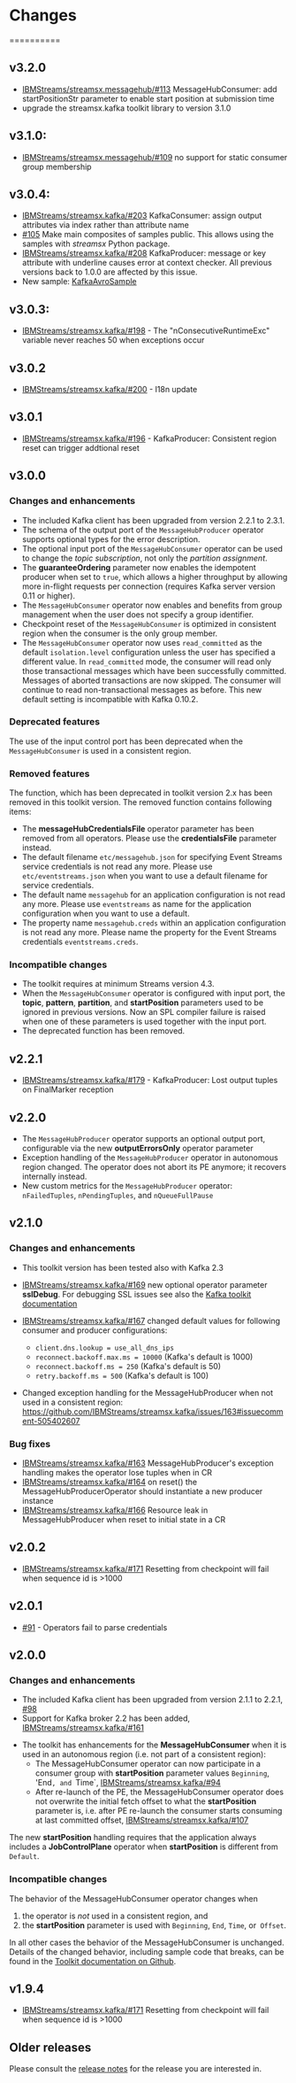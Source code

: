 # Changes
==========
## v3.2.0
* [IBMStreams/streamsx.messagehub/#113](https://github.com/IBMStreams/streamsx.messagehub/issues/113) MessageHubConsumer: add startPositionStr parameter to enable start position at submission time
* upgrade the streamsx.kafka toolkit library to version 3.1.0

## v3.1.0:
* [IBMStreams/streamsx.messagehub/#109](https://github.com/IBMStreams/streamsx.messagehub/issues/109) no support for static consumer group membership

## v3.0.4:
* [IBMStreams/streamsx.kafka/#203](https://github.com/IBMStreams/streamsx.kafka/issues/203) KafkaConsumer: assign output attributes via index rather than attribute name
* [#105](https://github.com/IBMStreams/streamsx.messagehub/issues/105) Make main composites of samples public.
  This allows using the samples with _streamsx_ Python package.
* [IBMStreams/streamsx.kafka/#208](https://github.com/IBMStreams/streamsx.kafka/issues/208) KafkaProducer: message or key attribute with underline causes error at context checker.
  All previous versions back to 1.0.0 are affected by this issue.
* New sample: [KafkaAvroSample](https://github.com/IBMStreams/streamsx.kafka/tree/develop/samples/KafkaAvroSample)

## v3.0.3:
* [IBMStreams/streamsx.kafka/#198](https://github.com/IBMStreams/streamsx.kafka/issues/198) - The "nConsecutiveRuntimeExc" variable never reaches 50 when exceptions occur

## v3.0.2
* [IBMStreams/streamsx.kafka/#200](https://github.com/IBMStreams/streamsx.kafka/issues/200) - I18n update

## v3.0.1
* [IBMStreams/streamsx.kafka/#196](https://github.com/IBMStreams/streamsx.kafka/issues/196) - KafkaProducer: Consistent region reset can trigger addtional reset

## v3.0.0
### Changes and enhancements
* The included Kafka client has been upgraded from version 2.2.1 to 2.3.1.
* The schema of the output port of the `MessageHubProducer` operator supports optional types for the error description.
* The optional input port of the `MessageHubConsumer` operator can be used to change the *topic subscription*, not only the *partition assignment*.
* The **guaranteeOrdering** parameter now enables the idempotent producer when set to `true`, which allows a higher throughput by allowing more
  in-flight requests per connection (requires Kafka server version 0.11 or higher).
* The `MessageHubConsumer` operator now enables and benefits from group management when the user does not specify a group identifier.
* Checkpoint reset of the `MessageHubConsumer` is optimized in consistent region when the consumer is the only group member.
* The `MessageHubConsumer` operator now uses `read_committed` as the default `isolation.level` configuration unless the user has specified a different value.
  In `read_committed` mode, the consumer will read only those transactional messages which have been successfully committed.
  Messages of aborted transactions are now skipped. The consumer will continue to read non-transactional messages as before.
  This new default setting is incompatible with Kafka 0.10.2.

### Deprecated features
The use of the input control port has been deprecated when the `MessageHubConsumer` is used in a consistent region.

### Removed features
The function, which has been deprecated in toolkit version 2.x has been removed in this toolkit version. The removed function contains following items:
* The **messageHubCredentialsFile**  operator parameter has been removed from all operators. Please use the **credentialsFile** parameter instead.
* The default filename `etc/messagehub.json` for specifying Event Streams service credentials is not read any more. Please use `etc/eventstreams.json` when you want to use a default filename for service credentials.
* The default name `messagehub` for an application configuration is not read any more. Please use `eventstreams` as name for the application configuration when you want to use a default.
* The property name `messagehub.creds` within an application configuration is not read any more. Please name the property for the Event Streams credentials `eventstreams.creds`.

### Incompatible changes
* The toolkit requires at minimum Streams version 4.3.
* When the `MessageHubConsumer` operator is configured with input port, the **topic**, **pattern**, **partition**, and **startPosition**
  parameters used to be ignored in previous versions. Now an SPL compiler failure is raised when one of these parameters is used
  together with the input port.
* The deprecated function has been removed.

## v2.2.1
* [IBMStreams/streamsx.kafka/#179](https://github.com/IBMStreams/streamsx.kafka/issues/179) - KafkaProducer: Lost output tuples on FinalMarker reception

## v2.2.0
* The `MessageHubProducer` operator supports an optional output port, configurable via the new **outputErrorsOnly** operator parameter
* Exception handling of the `MessageHubProducer` operator in autonomous region changed. The operator does not abort its PE anymore; it recovers internally instead.
* New custom metrics for the `MessageHubProducer` operator: `nFailedTuples`, `nPendingTuples`, and `nQueueFullPause`

## v2.1.0
### Changes and enhancements
* This toolkit version has been tested also with Kafka 2.3
* [IBMStreams/streamsx.kafka/#169](https://github.com/IBMStreams/streamsx.kafka/issues/169) new optional operator parameter **sslDebug**. For debugging SSL issues see also the [Kafka toolkit documentation](https://ibmstreams.github.io/streamsx.kafka/docs/user/debugging_ssl_issues/)
* [IBMStreams/streamsx.kafka/#167](https://github.com/IBMStreams/streamsx.kafka/issues/167) changed default values for following consumer and producer configurations:

  - `client.dns.lookup = use_all_dns_ips`
  - `reconnect.backoff.max.ms = 10000` (Kafka's default is 1000)
  - `reconnect.backoff.ms = 250` (Kafka's default is 50)
  - `retry.backoff.ms = 500` (Kafka's default is 100)

* Changed exception handling for the MessageHubProducer when not used in a consistent region: https://github.com/IBMStreams/streamsx.kafka/issues/163#issuecomment-505402607

### Bug fixes
* [IBMStreams/streamsx.kafka/#163](https://github.com/IBMStreams/streamsx.kafka/issues/163) MessageHubProducer's exception handling makes the operator lose tuples when in CR
* [IBMStreams/streamsx.kafka/#164](https://github.com/IBMStreams/streamsx.kafka/issues/164) on reset() the MessageHubProducerOperator should instantiate a new producer instance
* [IBMStreams/streamsx.kafka/#166](https://github.com/IBMStreams/streamsx.kafka/issues/166) Resource leak in MessageHubProducer when reset to initial state in a CR

## v2.0.2
* [IBMStreams/streamsx.kafka/#171](https://github.com/IBMStreams/streamsx.kafka/issues/171) Resetting from checkpoint will fail when sequence id is >1000

## v2.0.1
* [#91](https://github.com/IBMStreams/streamsx.messagehub/issues/91) - Operators fail to parse credentials

## v2.0.0
### Changes and enhancements

* The included Kafka client has been upgraded from version 2.1.1 to 2.2.1, [#98](https://github.com/IBMStreams/streamsx.messagehub/issues/98)
* Support for Kafka broker 2.2 has been added, [IBMStreams/streamsx.kafka/#161](https://github.com/IBMStreams/streamsx.kafka/issues/161)
- The toolkit has enhancements for the **MessageHubConsumer** when it is used in an autonomous region (i.e. not part of a consistent region):
    - The MessageHubConsumer operator can now participate in a consumer group with **startPosition** parameter values `Beginning`, 'End`, and `Time`, [IBMStreams/streamsx.kafka/#94](https://github.com/IBMStreams/streamsx.kafka/issues/94)
    - After re-launch of the PE, the MessageHubConsumer operator does not overwrite the initial fetch offset to what the **startPosition** parameter is, i.e. after PE re-launch the consumer starts consuming at last committed offset, [IBMStreams/streamsx.kafka/#107](https://github.com/IBMStreams/streamsx.kafka/issues/107)

The new **startPosition** handling requires that the application always includes a **JobControlPlane** operator when **startPosition** is different from `Default`.

### Incompatible changes

The behavior of the MessageHubConsumer operator changes when
1. the operator is *not* used in a consistent region, and
1. the **startPosition** parameter is used with `Beginning`, `End`, `Time`, or` Offset`.

In all other cases the behavior of the MessageHubConsumer is unchanged. Details of the changed behavior, including sample code that breaks, can be found in the [Toolkit documentation on Github](https://ibmstreams.github.io/streamsx.kafka/docs/user/kafka_toolkit_1_vs_2/).

## v1.9.4
* [IBMStreams/streamsx.kafka/#171](https://github.com/IBMStreams/streamsx.kafka/issues/171) Resetting from checkpoint will fail when sequence id is >1000

## Older releases
Please consult the [release notes](https://github.com/IBMStreams/streamsx.messagehub/releases) for the release you are interested in.
